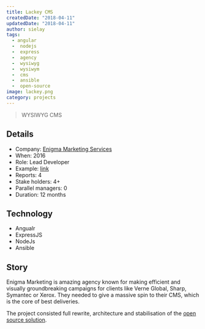 ```yaml
---
title: Lackey CMS
createdDate: "2018-04-11"
updatedDate: "2018-04-11"
author: sielay
tags:
  - angular
  -  nodejs
  -  express
  -  agency
  -  wysiwyg
  -  wysiwym
  -  cms
  -  ansible
  -  open-source
image: lackey.png
category: projects
---
```


> WYSIWYG CMS

## Details

 * Company: [Enigma Marketing Services](https://enigma-marketing.co.uk)
 * When: 2016
 * Role: Lead Developer
 * Example: [link](https://verneglobal.com/)
 * Reports: 4
 * Stake holders: 4+ 
 * Parallel managers: 0
 * Duration: 12 months

## Technology

 * Angualr
 * ExpressJS
 * NodeJs
 * Ansible

## Story

Enigma Marketing is amazing agency known for making efficient and visually groundbreaking campaigns for clients like 
Verne Global, Sharp, Symantec or Xerox. They needed to give a massive spin to their CMS, which is the core of best 
deliveries.

The project consisted full rewrite, architecture and stabilisation of 
the [open source solution](https://github.com/getlackey/lackey-cms).

